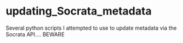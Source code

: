 # updating_Socrata_metadata
Several python scripts I attempted to use to update metadata via the Socrata API.... BEWARE

